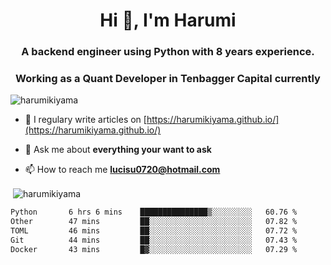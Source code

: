 <h1 align="center">Hi 👋, I'm Harumi</h1>
<h3 align="center">A backend engineer using <b>Python</b> with 8 years experience.</h3>
<h3 align="center">Working as a Quant Developer in <b>Tenbagger Capital</b> currently</h3>

<p align="left"> <img src="https://komarev.com/ghpvc/?username=harumikiyama" alt="harumikiyama" /> </p>


- 📝 I regulary write articles on [https://harumikiyama.github.io/](https://harumikiyama.github.io/)

- 💬 Ask me about **everything your want to ask**

- 📫 How to reach me **lucisu0720@hotmail.com**

<p>&nbsp;<img align="center" src="https://github-readme-stats.vercel.app/api?username=harumikiyama&show_icons=true" alt="harumikiyama" /></p>


<!--START_SECTION:waka-->

```txt
Python       6 hrs 6 mins    ███████████████▒░░░░░░░░░   60.76 %
Other        47 mins         ██░░░░░░░░░░░░░░░░░░░░░░░   07.82 %
TOML         46 mins         ██░░░░░░░░░░░░░░░░░░░░░░░   07.72 %
Git          44 mins         ██░░░░░░░░░░░░░░░░░░░░░░░   07.43 %
Docker       43 mins         █▓░░░░░░░░░░░░░░░░░░░░░░░   07.29 %
```

<!--END_SECTION:waka-->
